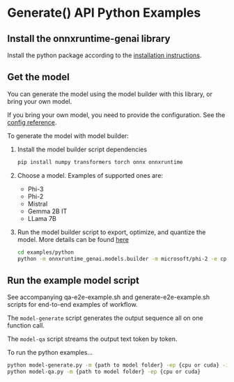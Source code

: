 # Generate() API Python Examples

## Install the onnxruntime-genai library

Install the python package according to the [installation instructions](https://onnxruntime.ai/docs/genai/howto/install).

## Get the model

You can generate the model using the model builder with this library, or bring your own model.

If you bring your own model, you need to provide the configuration. See the [config reference](https://onnxruntime.ai/docs/genai/reference/config).

To generate the model with model builder:

1. Install the model builder script dependencies

   ```bash
   pip install numpy transformers torch onnx onnxruntime
   ```

2. Choose a model. Examples of supported ones are:
   - Phi-3 
   - Phi-2
   - Mistral
   - Gemma 2B IT
   - LLama 7B

3. Run the model builder script to export, optimize, and quantize the model. More details can be found [here](../../src/python/py/models/README.md)

   ```bash
   cd examples/python
   python -m onnxruntime_genai.models.builder -m microsoft/phi-2 -e cpu -p int4 -o ./example-models/phi2-int4-cpu
   ```

## Run the example model script

See accompanying qa-e2e-example.sh and generate-e2e-example.sh scripts for end-to-end examples of workflow.

The `model-generate` script generates the output sequence all on one function call.

The `model-qa` script streams the output text token by token.

To run the python examples...
```bash
python model-generate.py -m {path to model folder} -ep {cpu or cuda} -i {string prompt}
python model-qa.py -m {path to model folder} -ep {cpu or cuda}
```
